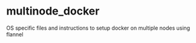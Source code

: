 # multinode_docker

OS specific files and instructions to setup docker on multiple nodes using flannel
